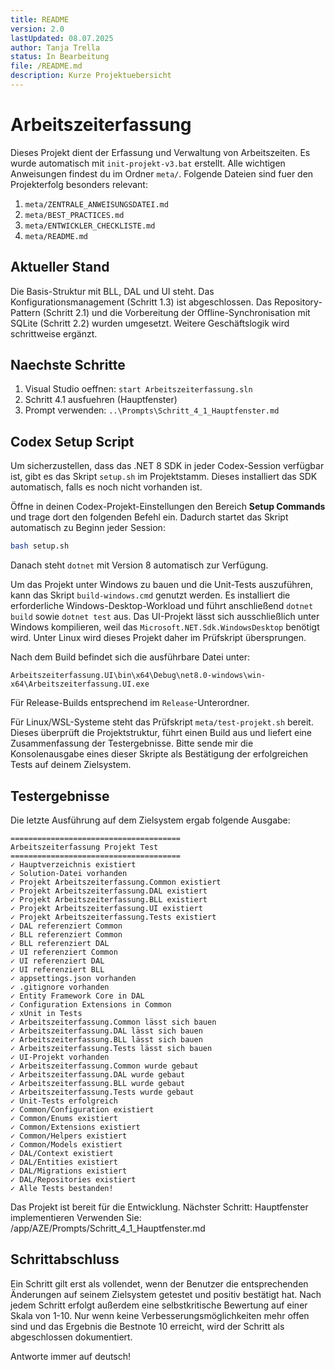 ```yaml
---
title: README
version: 2.0
lastUpdated: 08.07.2025
author: Tanja Trella
status: In Bearbeitung
file: /README.md
description: Kurze Projektuebersicht
---
```


# Arbeitszeiterfassung

Dieses Projekt dient der Erfassung und Verwaltung von Arbeitszeiten. Es wurde automatisch mit `init-projekt-v3.bat` erstellt.
Alle wichtigen Anweisungen findest du im Ordner `meta/`.
Folgende Dateien sind fuer den Projekterfolg besonders relevant:
1. `meta/ZENTRALE_ANWEISUNGSDATEI.md`
2. `meta/BEST_PRACTICES.md`
3. `meta/ENTWICKLER_CHECKLISTE.md`
4. `meta/README.md`

## Aktueller Stand
Die Basis-Struktur mit BLL, DAL und UI steht. Das Konfigurationsmanagement (Schritt 1.3) ist abgeschlossen. Das Repository-Pattern (Schritt 2.1) und die Vorbereitung der Offline-Synchronisation mit SQLite (Schritt 2.2) wurden umgesetzt. Weitere Geschäftslogik wird schrittweise ergänzt.

## Naechste Schritte
1. Visual Studio oeffnen: `start Arbeitszeiterfassung.sln`
2. Schritt 4.1 ausfuehren (Hauptfenster)
3. Prompt verwenden: `..\Prompts\Schritt_4_1_Hauptfenster.md`

## Codex Setup Script

Um sicherzustellen, dass das .NET 8 SDK in jeder Codex-Session verfügbar ist, gibt es das Skript `setup.sh` im Projektstamm. Dieses installiert das SDK automatisch, falls es noch nicht vorhanden ist.

Öffne in deinen Codex-Projekt-Einstellungen den Bereich **Setup Commands** und trage dort den folgenden Befehl ein. Dadurch startet das Skript automatisch zu Beginn jeder Session:

```bash
bash setup.sh
```

Danach steht `dotnet` mit Version 8 automatisch zur Verfügung.

Um das Projekt unter Windows zu bauen und die Unit-Tests auszuführen, kann das Skript `build-windows.cmd` genutzt werden. Es installiert die erforderliche Windows-Desktop-Workload und führt anschließend `dotnet build` sowie `dotnet test` aus. Das UI-Projekt lässt sich ausschließlich unter Windows kompilieren, weil das `Microsoft.NET.Sdk.WindowsDesktop` benötigt wird. Unter Linux wird dieses Projekt daher im Prüfskript übersprungen.


Nach dem Build befindet sich die ausführbare Datei unter:

```
Arbeitszeiterfassung.UI\bin\x64\Debug\net8.0-windows\win-x64\Arbeitszeiterfassung.UI.exe
```
Für Release-Builds entsprechend im `Release`-Unterordner.

Für Linux/WSL-Systeme steht das Prüfskript `meta/test-projekt.sh` bereit. Dieses überprüft die Projektstruktur, führt einen Build aus und liefert eine Zusammenfassung der Testergebnisse. Bitte sende mir die Konsolenausgabe eines dieser Skripte als Bestätigung der erfolgreichen Tests auf deinem Zielsystem.

## Testergebnisse

Die letzte Ausführung auf dem Zielsystem ergab folgende Ausgabe:

```
======================================
Arbeitszeiterfassung Projekt Test
======================================
✓ Hauptverzeichnis existiert
✓ Solution-Datei vorhanden
✓ Projekt Arbeitszeiterfassung.Common existiert
✓ Projekt Arbeitszeiterfassung.DAL existiert
✓ Projekt Arbeitszeiterfassung.BLL existiert
✓ Projekt Arbeitszeiterfassung.UI existiert
✓ Projekt Arbeitszeiterfassung.Tests existiert
✓ DAL referenziert Common
✓ BLL referenziert Common
✓ BLL referenziert DAL
✓ UI referenziert Common
✓ UI referenziert DAL
✓ UI referenziert BLL
✓ appsettings.json vorhanden
✓ .gitignore vorhanden
✓ Entity Framework Core in DAL
✓ Configuration Extensions in Common
✓ xUnit in Tests
✓ Arbeitszeiterfassung.Common lässt sich bauen
✓ Arbeitszeiterfassung.DAL lässt sich bauen
✓ Arbeitszeiterfassung.BLL lässt sich bauen
✓ Arbeitszeiterfassung.Tests lässt sich bauen
✓ UI-Projekt vorhanden
✓ Arbeitszeiterfassung.Common wurde gebaut
✓ Arbeitszeiterfassung.DAL wurde gebaut
✓ Arbeitszeiterfassung.BLL wurde gebaut
✓ Arbeitszeiterfassung.Tests wurde gebaut
✓ Unit-Tests erfolgreich
✓ Common/Configuration existiert
✓ Common/Enums existiert
✓ Common/Extensions existiert
✓ Common/Helpers existiert
✓ Common/Models existiert
✓ DAL/Context existiert
✓ DAL/Entities existiert
✓ DAL/Migrations existiert
✓ DAL/Repositories existiert
✓ Alle Tests bestanden!
```
Das Projekt ist bereit für die Entwicklung.
Nächster Schritt: Hauptfenster implementieren
Verwenden Sie: /app/AZE/Prompts/Schritt_4_1_Hauptfenster.md

## Schrittabschluss

Ein Schritt gilt erst als vollendet, wenn der Benutzer die entsprechenden Änderungen auf seinem Zielsystem getestet und positiv bestätigt hat. Nach jedem Schritt erfolgt außerdem eine selbstkritische Bewertung auf einer Skala von 1-10. Nur wenn keine Verbesserungsmöglichkeiten mehr offen sind und das Ergebnis die Bestnote 10 erreicht, wird der Schritt als abgeschlossen dokumentiert.

Antworte immer auf deutsch!

